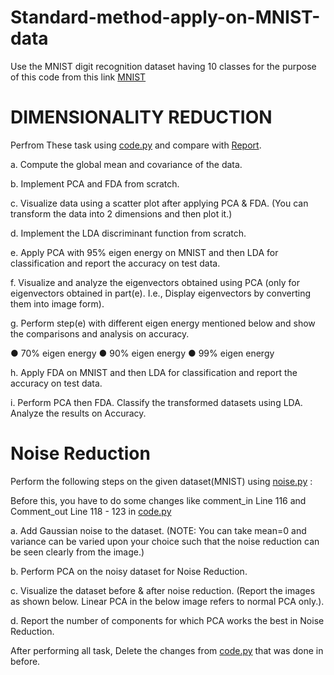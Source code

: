 # Standard-method-apply-on-MNIST-data

 Use the MNIST digit recognition dataset having 10 classes for the purpose of this code from this link
 [MNIST](http://yann.lecun.com/exdb/mnist/)
 
 # DIMENSIONALITY REDUCTION
 Perfrom These task using [code.py](https://github.com/sunil-17112/Standard-method-apply-on-MNIST-data/blob/master/code.py) and compare with [Report](https://github.com/sunil-17112/Standard-method-apply-on-MNIST-data/blob/master/Report.pdf).
 
 a. Compute the global mean and covariance of the data.
 
 b. Implement PCA and FDA from scratch.
 
 c. Visualize data using a scatter plot after applying PCA & FDA. (You can
 transform the data into 2 dimensions and then plot it.)
 
 d. Implement the LDA discriminant function from scratch.
 
 e. Apply PCA with 95% eigen energy on MNIST and then LDA for classification
 and report the accuracy on test data.
 
 f. Visualize and analyze the eigenvectors obtained using PCA (only for
 eigenvectors obtained in part(e). I.e., Display eigenvectors by converting
 them into image form).
 
 g. Perform step(e) with different eigen energy mentioned below and show the
 comparisons and analysis on accuracy.


  ● 70% eigen energy
  ● 90% eigen energy
  ● 99% eigen energy
  
 h. Apply FDA on MNIST and then LDA for classification and report the accuracy
 on test data.
 
 i. Perform PCA then FDA. Classify the transformed datasets using LDA.
 Analyze the results on Accuracy.
 
 # Noise Reduction
 
 Perform the following steps on the given dataset(MNIST) using [noise.py](https://github.com/sunil-17112/Standard-method-apply-on-MNIST-data/blob/master/noise.py) :
 
 Before this, you have to do some changes like comment_in Line 116 and Comment_out Line 118 - 123 in [code.py](https://github.com/sunil-17112/Standard-method-apply-on-MNIST-data/blob/master/code.py)
 
 a. Add Gaussian noise to the dataset. (NOTE: You can take mean=0 and
 variance can be varied upon your choice such that the noise reduction can
 be seen clearly from the image.)
 
 b. Perform PCA on the noisy dataset for Noise Reduction.
 
 c. Visualize the dataset before & after noise reduction. (Report the images as
 shown below. Linear PCA in the below image refers to normal PCA only.).
 
 d. Report the number of components for which PCA works the best in Noise
 Reduction.
 
 After performing all task, Delete the changes from [code.py](https://github.com/sunil-17112/Standard-method-apply-on-MNIST-data/blob/master/code.py) that was done in before.
 
